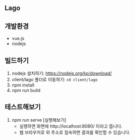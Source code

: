 ## Lago

## 개발환경
- vue.js
- nodejs

## 빌드하기
1. nodejs 설치하기: https://nodejs.org/ko/download/
1. client/lago 폴더로 이동하기: `cd client/lago`
1. npm install
1. npm run build

## 테스트해보기
1. npm run serve [실행해보기]
   - 실행하면 화면에 http://localhost:8080/ 이라고 뜹니다.
   - 웹 브라우저로 위 주소로 접속하면 결과를 확인할 수 있습니다.



